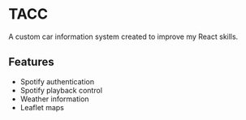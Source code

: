 # TACC

A custom car information system created to improve my React skills.

## Features

- Spotify authentication
- Spotify playback control
- Weather information
- Leaflet maps
